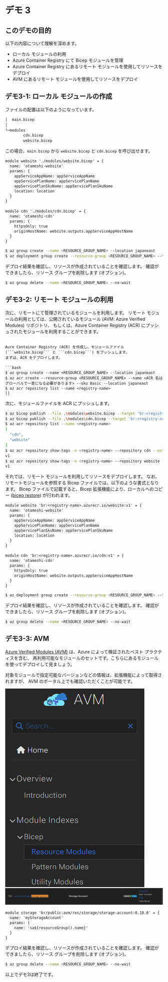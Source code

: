 # デモ 3

## このデモの目的

以下の内容について理解を深めます。

* ローカル モジュールの利用
* Azure Container Registry にて Bicep モジュールを管理
* Azure Container Registry にあるリモート モジュールを使用してリソースをデプロイ
* AVM にあるリモート モジュールを使用してリソースをデプロイ

## デモ3-1: ローカル モジュールの作成

ファイルの配置は以下のようになっています。

```bash
│  main.bicep
│  
└─modules
        cdn.bicep
        website.bicep
```

この場合、```main.bicep``` から ```website.bicep``` と ```cdn.bicep``` を呼び出せます。

```bicep
module website './modules/website.bicep' = {
  name: 'otameshi-website'
  params: {
    appServiceAppName: appServiceAppName
    appServicePlanName: appServicePlanName
    appServicePlanSkuName: appServicePlanSkuName
    location: location
  }
}

module cdn './modules/cdn.bicep' = {
  name: 'otameshi-cdn'
  params: {
    httpsOnly: true
    originHostName: website.outputs.appServiceAppHostName
  }
}
```

```bash
$ az group create --name <RESOURCE_GROUP_NAME> --location japaneast
$ az deployment group create --resource-group <RESOURCE_GROUP_NAME> --template-file .\modules\website.bicep
```

デプロイ結果を確認し、リソースが作成されていることを確認します。
確認ができましたら、リソース グループを削除します (オプション)。

```bash
$ az group delete --name <RESOURCE_GROUP_NAME> --no-wait
```

## デモ3-2: リモート モジュールの利用

次に、リモートにて管理されているモジュールを利用します。
リモート モジュールの利用としては、公開されているモジュール (AVM: Azure Verified Modules) リポジトリ、
もしくは、Azure Container Registry (ACR) にプッシュされたモジュールを利用することができます。

```bicep

Aure Container Registry (ACR) を作成し、モジュールファイル (```website.bicep``` と ```cdn.bicep```) をプッシュします。
まずは、ACR をデプロイします。

```bash
$ az group create --name <RESOURCE_GROUP_NAME> --location japaneast
$ az acr create --resource-group <RESOURCE_GROUP_NAME> --name <ACR 名はグローバルで一意になる必要があります> --sku Basic --location japaneast
$ az acr repository list --name <registry-name>
[]
```

次に、モジュールファイルを ACR にプッシュします。

```bash
$ az bicep publish --file .\modules\website.bicep --target 'br:<registry-name>.azurecr.io/website:v1'
$ az bicep publish --file .\modules\cdn.bicep --target 'br:<registry-name>.azurecr.io/cdn:v1'
$ az acr repository list --name <registry-name>           
[
  "cdn",
  "website"
]
$ az acr repository show-tags -n <registry-name> --repository cdn --output tsv
v1
$ az acr repository show-tags -n <registry-name> --repository website --output tsv
v1
```

それでは、リモート モジュールを利用してリソースをデプロイします。
なお、リモートモジュールを参照する Bicep ファイルでは、以下のような書式となります。
Bicep ファイルで記載すると、Bicep 拡張機能により、ローカルへのコピー ([bicep restore](https://learn.microsoft.com/ja-jp/azure/azure-resource-manager/bicep/bicep-cli#restore)) が行われます。

```bicep
module website 'br:<registry-name>.azurecr.io/website:v1' = {
  name: 'otameshi-website'
  params: {
    appServiceAppName: appServiceAppName
    appServicePlanName: appServicePlanName
    appServicePlanSkuName: appServicePlanSkuName
    location: location
  }
}

module cdn 'br:<registry-name>.azurecr.io/cdn:v1' = {
  name: 'otameshi-cdn'
  params: {
    httpsOnly: true
    originHostName: website.outputs.appServiceAppHostName
  }
}
```

```bash
$ az deployment group create --resource-group <RESOURCE_GROUP_NAME> --template-file .\main2.bicep
```

デプロイ結果を確認し、リソースが作成されていることを確認します。
確認ができましたら、リソース グループを削除します (オプション)。

```bash
$ az group delete --name <RESOURCE_GROUP_NAME> --no-wait
```

## デモ3-3: AVM

[Azure Verified Modules (AVM)](https://azure.github.io/Azure-Verified-Modules/indexes/bicep/) は、Azure によって検証されたベスト プラクティスを含む、
再利用可能なモジュールのセットです。こちらにあるモジュールを使ってデプロイして見ましょう。

対象モジュールで指定可能なバージョンなどの情報は、拡張機能によって取得されますが、
AVM のポータル上でも確認いただくことが可能です。

![alt text](./imgs/image-1.png)
![alt text](./imgs/image.png)

```bicep
module storage 'br/public:avm/res/storage/storage-account:0.18.0' = {
  name: 'myStorageAccount'
  params: {
    name: 'sa${resourceGroup().name}'
  }
}
```

デプロイ結果を確認し、リソースが作成されていることを確認します。
確認ができましたら、リソース グループを削除します (オプション)。

```bash
$ az group delete --name <RESOURCE_GROUP_NAME> --no-wait
```

以上でデモ3は終了です。